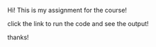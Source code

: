 Hi! This is my assignment for the course!

click the link to run the code and see the output!

thanks!
